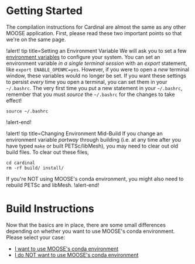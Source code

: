 # Getting Started

The compilation instructions for Cardinal are almost the same as any
other MOOSE application.
First, please read these two important points so that we're on the same page.

!alert! tip title=Setting an Environment Variable
We will ask you to set a few [environment variables](https://www.geeksforgeeks.org/environment-variables-in-linux-unix/) to configure your system.
You can set an environment variable *in a single terminal session* with an *export*
statement, like `export ENABLE_OPENMC=yes`. However, if you were to open a *new* terminal window,
these variables would no longer be set.
If you want these settings to persist *every* time you open a terminal,
you can set them
in your `~/.bashrc`. The very first time you put a new statement in your `~/.bashrc`,
remember that you must *source* the `~/.bashrc` for the changes to take effect!

```
source ~/.bashrc
```
!alert-end!

!alert! tip title=Changing Environment Mid-Build
If you change an environment variable *partway* through building
(i.e. at any time after you have typed `make` or built PETSc/libMesh),
you may need to clear out old build files.
To clear out these files,

```
cd cardinal
rm -rf build/ install/
```

If you're NOT using MOOSE's conda environment, you might also
need to rebuild PETSc and libMesh.
!alert-end!

# Build Instructions

Now that the basics are in place, there are some small differences depending on
whether you want to use MOOSE's conda environment.
Please select your case:

- [I want to use MOOSE's conda environment](with_conda.md)
- [I do NOT want to use MOOSE's conda environment](without_conda.md)
